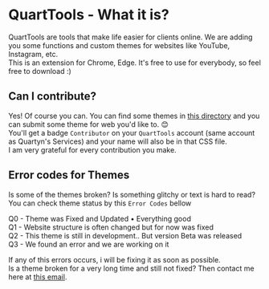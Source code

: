 # QuartTools - What it is?
QuartTools are tools that make life easier for clients online. We are adding you some functions and custom themes for websites like YouTube, Instagram, etc.  
This is an extension for Chrome, Edge. It's free to use for everybody, so feel free to download :)

## Can I contribute?
Yes! Of course you can. You can find some themes in [this directory](/design/themes/) and you can submit some theme for web you'd like to. 😊  
You'll get a badge `Contributor` on your `QuartTools` account (same account as Quartyn's Services) and your name will also be in that CSS file.  
I am very grateful for every contribution you make.

## Error codes for Themes
Is some of the themes broken? Is something glitchy or text is hard to read?  
You can check theme status by this `Error Codes` bellow  

Q0 - Theme was Fixed and Updated • Everything good  
Q1 - Website structure is often changed but for now was fixed  
Q2 - This theme is still in development.. But version Beta was released  
Q3 - We found an error and we are working on it  

If any of this errors occurs, i will be fixing it as soon as possible.  
Is a theme broken for a very long time and still not fixed? Then contact me here at [this email](mailto:quartyn.business@gmail.com).
